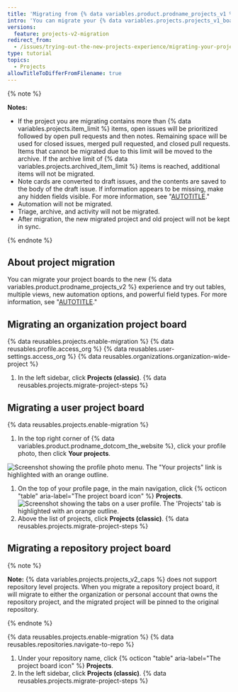 ```yaml
---
title: 'Migrating from {% data variables.product.prodname_projects_v1 %}'
intro: 'You can migrate your {% data variables.projects.projects_v1_board %} to the new {% data variables.product.prodname_projects_v2 %} experience.'
versions:
  feature: projects-v2-migration
redirect_from:
  - /issues/trying-out-the-new-projects-experience/migrating-your-project
type: tutorial
topics:
  - Projects
allowTitleToDifferFromFilename: true
---
```



{% note %}

**Notes:**

- If the project you are migrating contains more than {% data variables.projects.item_limit %} items, open issues will be prioritized followed by open pull requests and then notes. Remaining space will be used for closed issues, merged pull requested, and closed pull requests. Items that cannot be migrated due to this limit will be moved to the archive. If the archive limit of {% data variables.projects.archived_item_limit %} items is reached, additional items will not be migrated.
- Note cards are converted to draft issues, and the contents are saved to the body of the draft issue. If information appears to be missing, make any hidden fields visible. For more information, see "[AUTOTITLE](/issues/planning-and-tracking-with-projects/customizing-views-in-your-project/changing-the-layout-of-a-view#showing-and-hiding-fields)."
- Automation will not be migrated.
- Triage, archive, and activity will not be migrated.
- After migration, the new migrated project and old project will not be kept in sync.

{% endnote %}

## About project migration

You can migrate your project boards to the new {% data variables.product.prodname_projects_v2 %} experience and try out tables, multiple views, new automation options, and powerful field types. For more information, see "[AUTOTITLE](/issues/planning-and-tracking-with-projects/learning-about-projects/about-projects)."

## Migrating an organization project board

{% data reusables.projects.enable-migration %}
{% data reusables.profile.access_org %}
{% data reusables.user-settings.access_org %}
{% data reusables.organizations.organization-wide-project %}
1. In the left sidebar, click **Projects (classic)**.
{% data reusables.projects.migrate-project-steps %}

## Migrating a user project board

{% data reusables.projects.enable-migration %}
1. In the top right corner of {% data variables.product.prodname_dotcom_the_website %}, click your profile photo, then click **Your projects**.
  
  ![Screenshot showing the profile photo menu. The "Your projects" link is highlighted with an orange outline.](/assets/images/help/projects-v2/projects-profile-menu.png)
  
1. On the top of your profile page, in the main navigation, click {% octicon "table" aria-label="The project board icon" %} **Projects**.
  ![Screenshot showing the tabs on a user profile. The 'Projects' tab is highlighted with an orange outline.](/assets/images/help/projects-v2/tab-projects.png)
1. Above the list of projects, click **Projects (classic)**.
{% data reusables.projects.migrate-project-steps %}

## Migrating a repository project board

{% note %}

**Note:** {% data variables.projects.projects_v2_caps %} does not support repository level projects. When you migrate a repository project board, it will migrate to either the organization or personal account that owns the repository project, and the migrated project will be pinned to the original repository.

{% endnote %}

{% data reusables.projects.enable-migration %}
{% data reusables.repositories.navigate-to-repo %}
1. Under your repository name, click {% octicon "table" aria-label="The project board icon" %} **Projects**.   
1. In the left sidebar, click **Projects (classic)**.
{% data reusables.projects.migrate-project-steps %}
